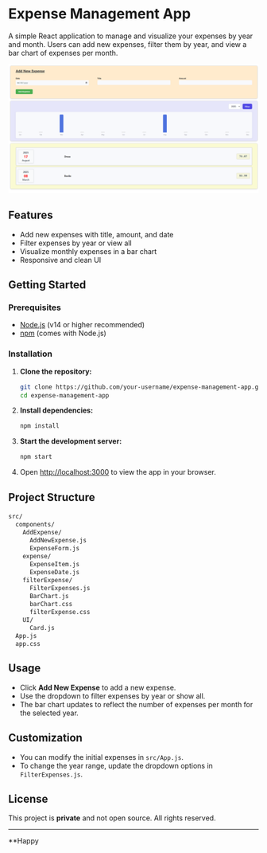 # Expense Management App

A simple React application to manage and visualize your expenses by year and month. Users can add new expenses, filter them by year, and view a bar chart of expenses per month.

![Expense Management App Screenshot](./src/assets/images/expense-management-app.png)

## Features

- Add new expenses with title, amount, and date
- Filter expenses by year or view all
- Visualize monthly expenses in a bar chart
- Responsive and clean UI

## Getting Started

### Prerequisites

- [Node.js](https://nodejs.org/) (v14 or higher recommended)
- [npm](https://www.npmjs.com/) (comes with Node.js)

### Installation

1. **Clone the repository:**

   ```bash
   git clone https://github.com/your-username/expense-management-app.git
   cd expense-management-app
   ```

2. **Install dependencies:**

   ```bash
   npm install
   ```

3. **Start the development server:**

   ```bash
   npm start
   ```

4. Open [http://localhost:3000](http://localhost:3000) to view the app in your browser.

## Project Structure

```
src/
  components/
    AddExpense/
      AddNewExpense.js
      ExpenseForm.js
    expense/
      ExpenseItem.js
      ExpenseDate.js
    filterExpense/
      FilterExpenses.js
      BarChart.js
      barChart.css
      filterExpense.css
    UI/
      Card.js
  App.js
  app.css
```

## Usage

- Click **Add New Expense** to add a new expense.
- Use the dropdown to filter expenses by year or show all.
- The bar chart updates to reflect the number of expenses per month for the selected year.

## Customization

- You can modify the initial expenses in `src/App.js`.
- To change the year range, update the dropdown options in `FilterExpenses.js`.

## License

This project is **private** and not open source. All rights reserved.

---

\*\*Happy
